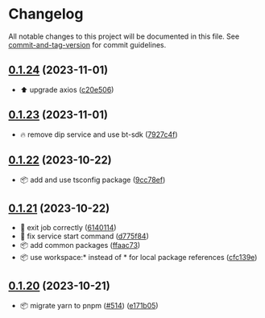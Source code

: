 # Changelog

All notable changes to this project will be documented in this file. See [commit-and-tag-version](https://github.com/absolute-version/commit-and-tag-version) for commit guidelines.

## [0.1.24](https://github.com/demokratie-live/democracy-development/compare/push-send-queued@v0.1.23...push-send-queued@v0.1.24) (2023-11-01)


* ⬆️ upgrade axios ([c20e506](https://github.com/demokratie-live/democracy-development/commit/c20e5065941172d6b4876b3927167d35d58ba38d))

## [0.1.23](https://github.com/demokratie-live/democracy-development/compare/push-send-queued@v0.1.22...push-send-queued@v0.1.23) (2023-11-01)


* 🔥 remove dip service and use bt-sdk ([7927c4f](https://github.com/demokratie-live/democracy-development/commit/7927c4f4205ce7bc03e407ac5f36192117166fd2))

## [0.1.22](https://github.com/demokratie-live/democracy-development/compare/push-send-queued@v0.1.21...push-send-queued@v0.1.22) (2023-10-22)


* 📦️ add and use tsconfig package ([9cc78ef](https://github.com/demokratie-live/democracy-development/commit/9cc78efa450817dbbb6317bcda49faca66a91c28))

## [0.1.21](https://github.com/demokratie-live/democracy-development/compare/push-send-queued@v0.1.20...push-send-queued@v0.1.21) (2023-10-22)


* 🐛 exit job correctly ([6140114](https://github.com/demokratie-live/democracy-development/commit/6140114dcc6b31e5e2525d0cb8fcc684f1e28299))
* 💚 fix service start command ([d775f84](https://github.com/demokratie-live/democracy-development/commit/d775f84aaf5c198438f21822899a5c666ab59be6))
* 📦️ add common packages ([ffaac73](https://github.com/demokratie-live/democracy-development/commit/ffaac738ab8bd2376bdc6f792c741a51df253002))
* 📦️ use workspace:* instead of * for local package references ([cfc139e](https://github.com/demokratie-live/democracy-development/commit/cfc139e62c56dcd67c363d45227bb7675acb863a))

## [0.1.20](https://github.com/demokratie-live/democracy-development/compare/push-send-queued@v0.1.18...push-send-queued@v0.1.20) (2023-10-21)


* 📦️ migrate yarn to pnpm ([#514](https://github.com/demokratie-live/democracy-development/issues/514)) ([e171b05](https://github.com/demokratie-live/democracy-development/commit/e171b05ac0b007e070c73e804f9322f61c95903b))
